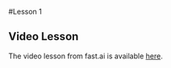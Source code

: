 #Lesson 1

## Video Lesson

The video lesson from fast.ai is available [here](http://course.fast.ai/lessons/lesson1.html).
